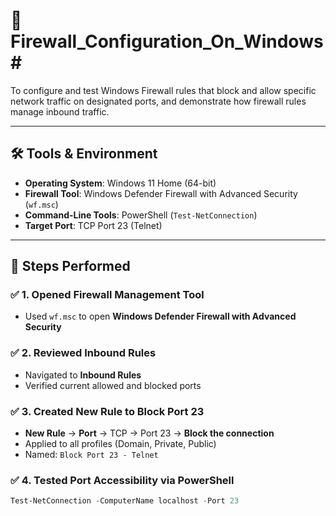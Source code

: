 # 🔐 Firewall_Configuration_On_Windows# 

To configure and test Windows Firewall rules that block and allow specific network traffic on designated ports, and demonstrate how firewall rules manage inbound traffic.

---

## 🛠 Tools & Environment

- **Operating System**: Windows 11 Home (64-bit)
- **Firewall Tool**: Windows Defender Firewall with Advanced Security (`wf.msc`)
- **Command-Line Tools**: PowerShell (`Test-NetConnection`)
- **Target Port**: TCP Port 23 (Telnet)

---

## 🔧 Steps Performed

### ✅ 1. Opened Firewall Management Tool
- Used `wf.msc` to open **Windows Defender Firewall with Advanced Security**

### ✅ 2. Reviewed Inbound Rules
- Navigated to **Inbound Rules**
- Verified current allowed and blocked ports

### ✅ 3. Created New Rule to Block Port 23
- **New Rule** → **Port** → TCP → Port 23 → **Block the connection**
- Applied to all profiles (Domain, Private, Public)
- Named: `Block Port 23 - Telnet`

### ✅ 4. Tested Port Accessibility via PowerShell
```powershell
Test-NetConnection -ComputerName localhost -Port 23
